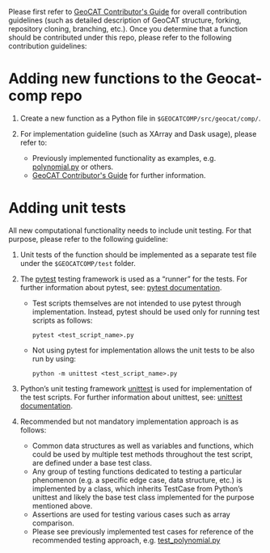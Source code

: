 Please first refer to [GeoCAT Contributor's Guide](https://geocat.ucar.edu/pages/contributing.html) for overall 
contribution guidelines (such as detailed description of GeoCAT structure, forking, repository cloning, 
branching, etc.). Once you determine that a function should be contributed under this repo, please refer to the 
following contribution guidelines:

# Adding new functions to the Geocat-comp repo

1. Create a new function as a Python file in `$GEOCATCOMP/src/geocat/comp/`.

2. For implementation guideline (such as XArray and Dask usage), please refer to:
    - Previously implemented functionality as examples, 
    e.g. [polynomial.py](https://github.com/NCAR/geocat-comp/blob/develop/src/geocat/comp/polynomial.py) or others.
    - [GeoCAT Contributor's Guide](https://geocat.ucar.edu/pages/contributing.html) for further information.

# Adding unit tests

All new computational functionality needs to include unit testing. For that purpose, please refer to the following 
guideline:

1. Unit tests of the function should be implemented as a separate test file under the `$GEOCATCOMP/test` folder.

2. The [pytest](https://docs.pytest.org/en/stable/contents.html) testing framework is used as a “runner” for the tests. 
For further information about pytest, see: [pytest documentation](https://docs.pytest.org/en/stable/contents.html).
    - Test scripts themselves are not intended to use pytest through implementation. Instead, pytest should be used 
    only for running test scripts as follows:
    
        `pytest <test_script_name>.py` 

    - Not using pytest for implementation allows the unit tests to be also run by using: 

        `python -m unittest <test_script_name>.py`
        
3. Python’s unit testing framework [unittest](https://docs.python.org/3/library/unittest.html) is used for 
implementation of the test scripts. For further information about unittest, 
see: [unittest documentation](https://docs.python.org/3/library/unittest.html).

4. Recommended but not mandatory implementation approach is as follows:
    - Common data structures as well as variables and functions, which could be used by multiple test methods 
    throughout the test script, are defined under a base test class.
    - Any group of testing functions dedicated to testing a particular phenomenon (e.g. a specific edge case, data 
    structure, etc.) is implemented by a class, which inherits TestCase from Python’s unittest and likely the base 
    test class implemented for the purpose mentioned above.
    - Assertions are used for testing various cases such as array comparison.
    - Please see previously implemented test cases for reference of the recommended testing approach, 
    e.g. [test_polynomial.py](https://github.com/NCAR/geocat-comp/blob/develop/test/test_polynomial.py) 